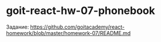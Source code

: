 # goit-react-hw-07-phonebook

Задание:
https://github.com/goitacademy/react-homework/blob/master/homework-07/README.md
